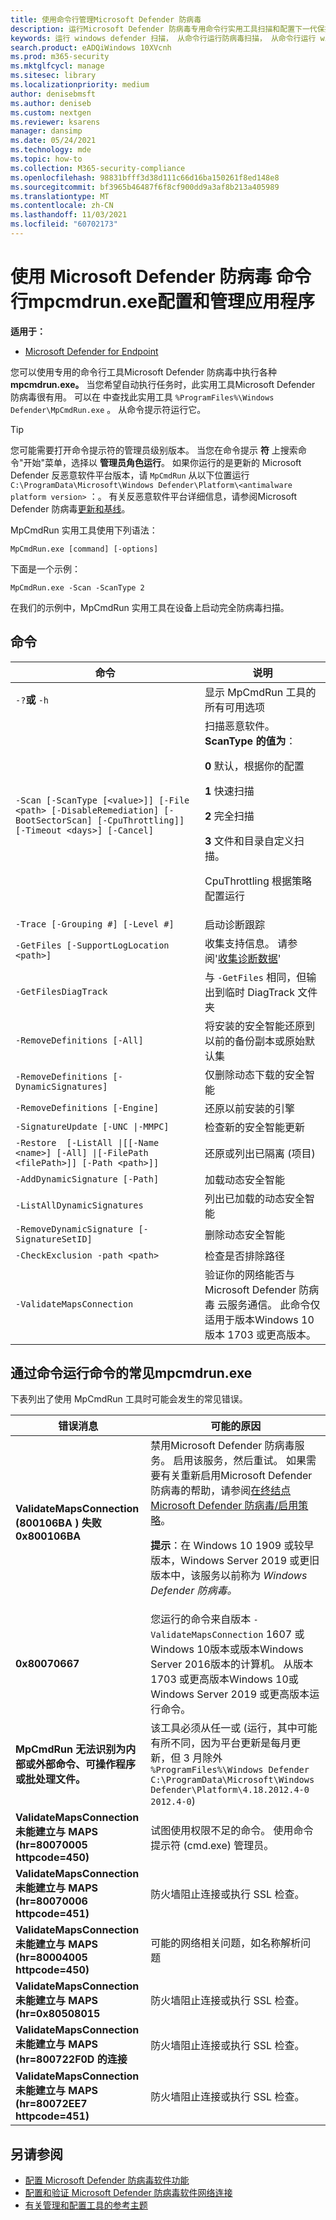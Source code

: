 ```yaml
---
title: 使用命令行管理Microsoft Defender 防病毒
description: 运行Microsoft Defender 防病毒专用命令行实用工具扫描和配置下一代保护。
keywords: 运行 windows defender 扫描， 从命令行运行防病毒扫描， 从命令行运行 windows defender 扫描， mpcmdrun， defender
search.product: eADQiWindows 10XVcnh
ms.prod: m365-security
ms.mktglfcycl: manage
ms.sitesec: library
ms.localizationpriority: medium
author: denisebmsft
ms.author: deniseb
ms.custom: nextgen
ms.reviewer: ksarens
manager: dansimp
ms.date: 05/24/2021
ms.technology: mde
ms.topic: how-to
ms.collection: M365-security-compliance
ms.openlocfilehash: 98831bfff3d38d111c66d16ba150261f8ed148e8
ms.sourcegitcommit: bf3965b46487f6f8cf900dd9a3af8b213a405989
ms.translationtype: MT
ms.contentlocale: zh-CN
ms.lasthandoff: 11/03/2021
ms.locfileid: "60702173"
---
```

# <a name="configure-and-manage-microsoft-defender-antivirus-with-the-mpcmdrunexe-command-line-tool"></a>使用 Microsoft Defender 防病毒 命令行mpcmdrun.exe配置和管理应用程序

**适用于：**

- [Microsoft Defender for Endpoint](/microsoft-365/security/defender-endpoint/)

您可以使用专用的命令行工具Microsoft Defender 防病毒中执行各种 **mpcmdrun.exe。** 当您希望自动执行任务时，此实用工具Microsoft Defender 防病毒很有用。 可以在 中查找此实用工具 `%ProgramFiles%\Windows Defender\MpCmdRun.exe` 。 从命令提示符运行它。

> [!TIP]
> 您可能需要打开命令提示符的管理员级别版本。 当您在命令提示 **符** 上搜索命令"开始"菜单，选择以 **管理员角色运行**。 如果你运行的是更新的 Microsoft Defender 反恶意软件平台版本，请 `MpCmdRun` 从以下位置运行 `C:\ProgramData\Microsoft\Windows Defender\Platform\<antimalware platform version>` ：。 有关反恶意软件平台详细信息，请参阅Microsoft Defender 防病毒[更新和基线](manage-updates-baselines-microsoft-defender-antivirus.md)。

MpCmdRun 实用工具使用下列语法：

```console
MpCmdRun.exe [command] [-options]
```

下面是一个示例：

```console
MpCmdRun.exe -Scan -ScanType 2
```

在我们的示例中，MpCmdRun 实用工具在设备上启动完全防病毒扫描。

## <a name="commands"></a>命令

|命令|说明|
|---|---|
|`-?`**或** `-h`|显示 MpCmdRun 工具的所有可用选项|
|`-Scan [-ScanType [<value>]] [-File <path> [-DisableRemediation] [-BootSectorScan] [-CpuThrottling]] [-Timeout <days>] [-Cancel]`|扫描恶意软件。 **ScanType 的值为**：<p>**0** 默认，根据你的配置<p>**1** 快速扫描<p>**2** 完全扫描<p>**3** 文件和目录自定义扫描。<p>CpuThrottling 根据策略配置运行|
|`-Trace [-Grouping #] [-Level #]`|启动诊断跟踪|
|`-GetFiles [-SupportLogLocation <path>]`|收集支持信息。 请参阅'[收集诊断数据](collect-diagnostic-data.md)'|
|`-GetFilesDiagTrack`|与 `-GetFiles` 相同，但输出到临时 DiagTrack 文件夹|
|`-RemoveDefinitions [-All]`|将安装的安全智能还原到以前的备份副本或原始默认集|
|`-RemoveDefinitions [-DynamicSignatures]`|仅删除动态下载的安全智能|
|`-RemoveDefinitions [-Engine]`|还原以前安装的引擎|
|`-SignatureUpdate [-UNC \|-MMPC]`|检查新的安全智能更新|
|`-Restore  [-ListAll \|[[-Name <name>] [-All] \|[-FilePath <filePath>]] [-Path <path>]]`|还原或列出已隔离 (项目) |
|`-AddDynamicSignature [-Path]`|加载动态安全智能|
|`-ListAllDynamicSignatures`|列出已加载的动态安全智能|
|`-RemoveDynamicSignature [-SignatureSetID]`|删除动态安全智能|
|`-CheckExclusion -path <path>`|检查是否排除路径|
|`-ValidateMapsConnection`|验证你的网络能否与 Microsoft Defender 防病毒 云服务通信。 此命令仅适用于版本Windows 10版本 1703 或更高版本。|

## <a name="common-errors-in-running-commands-via-mpcmdrunexe"></a>通过命令运行命令的常见mpcmdrun.exe

下表列出了使用 MpCmdRun 工具时可能会发生的常见错误。

|错误消息|可能的原因|
|---|---|
|**ValidateMapsConnection (800106BA** **) 失败0x800106BA**|禁用Microsoft Defender 防病毒服务。 启用该服务，然后重试。 如果需要有关重新启用Microsoft Defender 防病毒的帮助，请参阅[在终结点Microsoft Defender 防病毒/启用策略](switch-to-microsoft-defender-setup.md#reinstallenable-microsoft-defender-antivirus-on-your-endpoints)。<p> **提示**：在 Windows 10 1909 或较早版本，Windows Server 2019 或更旧版本中，该服务以前称为 *Windows Defender 防病毒。*|
|**0x80070667**|您运行的命令来自版本 `-ValidateMapsConnection` 1607 或Windows 10版本或版本Windows Server 2016版本的计算机。 从版本 1703 或更高版本Windows 10或 Windows Server 2019 或更高版本运行命令。|
|**MpCmdRun 无法识别为内部或外部命令、可操作程序或批处理文件。**|该工具必须从任一或 (运行，其中可能有所不同，因为平台更新是每月更新，但 3 月除外 `%ProgramFiles%\Windows Defender` `C:\ProgramData\Microsoft\Windows Defender\Platform\4.18.2012.4-0` `2012.4-0`) |
|**ValidateMapsConnection 未能建立与 MAPS (hr=80070005 httpcode=450)**|试图使用权限不足的命令。 使用命令提示符 (cmd.exe) 管理员。|
|**ValidateMapsConnection 未能建立与 MAPS (hr=80070006 httpcode=451)**|防火墙阻止连接或执行 SSL 检查。|
|**ValidateMapsConnection 未能建立与 MAPS (hr=80004005 httpcode=450)**|可能的网络相关问题，如名称解析问题|
|**ValidateMapsConnection 未能建立与 MAPS (hr=0x80508015**|防火墙阻止连接或执行 SSL 检查。|
|**ValidateMapsConnection 未能建立与 MAPS (hr=800722F0D 的连接**|防火墙阻止连接或执行 SSL 检查。|
|**ValidateMapsConnection 未能建立与 MAPS (hr=80072EE7 httpcode=451)**|防火墙阻止连接或执行 SSL 检查。|

## <a name="see-also"></a>另请参阅

- [配置 Microsoft Defender 防病毒软件功能](configure-microsoft-defender-antivirus-features.md)
- [配置和验证 Microsoft Defender 防病毒软件网络连接](configure-network-connections-microsoft-defender-antivirus.md)
- [有关管理和配置工具的参考主题](configuration-management-reference-microsoft-defender-antivirus.md)
